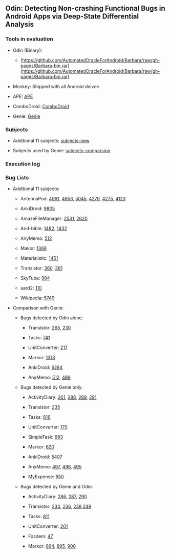 ## Odin: Detecting Non-crashing Functional Bugs in Android Apps via Deep-State Differential Analysis


### Tools in evaluation

- Odin (Binary):

	* [https://github.com/AutomatedOracleForAndroid/Barbara/raw/gh-pages/Barbara-bin.rar](https://github.com/AutomatedOracleForAndroid/Barbara/raw/gh-pages/Barbara-bin.rar)

- Monkey: Shipped with all Android deivce

- APE: [APE](http://gutianxiao.com/ape/)

- ComboDroid: [ComboDroid](https://github.com/the-themis-benchmarks/combodroid)

- Genie: [Genie](https://github.com/tingsu)

### Subjects

- Additional 11 subjects: [subjects-new](https://github.com/AutomatedOracleForAndroid/Barbara/raw/gh-pages/subjects-new.rar)

- Subjects used by Genie: [subjects-comparsion](https://github.com/AutomatedOracleForAndroid/Barbara/raw/gh-pages/subjects-comparison.rar)


### Execution log

### Bug Lists

- Additional 11 subjects:

	* AntennaPod: [4991](https://github.com/AntennaPod/AntennaPod/issues/4991
), [4953](https://github.com/AntennaPod/AntennaPod/issues/4953
), [5045](https://github.com/AntennaPod/AntennaPod/issues/5045
), [4279](https://github.com/AntennaPod/AntennaPod/issues/4279
), [4275](https://github.com/AntennaPod/AntennaPod/issues/4275
), [4123](https://github.com/AntennaPod/AntennaPod/issues/4123
)

	* AnkiDroid: [9805](https://github.com/ankidroid/Anki-Android/issues/9085
)

	* AmazeFileManager: [2531](https://github.com/TeamAmaze/AmazeFileManager/issues/2531), [2620](https://github.com/TeamAmaze/AmazeFileManager/issues/2620)

	* And-bible: [1482](https://github.com/AndBible/and-bible/issues/1482
), [1432](https://github.com/AndBible/and-bible/issues/1432
)

	* AnyMemo: [512](https://github.com/helloworld1/AnyMemo/issues/512
)

	* Makor: [1366](https://github.com/gsantner/markor/issues/1366
)

	* Materialistic: [1451](https://github.com/hidroh/materialistic/issues/1451)

	* Transistor: [360](https://github.com/y20k/transistor/issues/360
), [361](https://github.com/y20k/transistor/issues/361
)

	* SkyTube: [984](https://github.com/SkyTubeTeam/SkyTube/issues/984
)

	* aard2: [110](https://github.com/itkach/aard2-android/issues/110
)

	* Wikipedia: [5749](https://github.com/wikimedia/apps-android-wikipedia/commit/ab18c853b50ede7fae55b5a1803c57e9c6f606e8)

- Comparison with Genie:

	* Bugs detected by Odin alone:

		- Transistor: [265](https://github.com/y20k/transistor/issues/265), [230](https://github.com/y20k/transistor/issues/230)

		- Tasks: [741](https://github.com/tasks/tasks/issues/741)

		- UnitConverter: [217](https://github.com/physphil/UnitConverterUltimate/issues/217)

		- Markor: [1313](https://github.com/gsantner/markor/pull/1313)

		- AnkiDroid: [6284](https://github.com/ankidroid/Anki-Android/issues/6284)

		- AnyMemo: [512](https://github.com/helloworld1/AnyMemo/issues/512), [499](https://github.com/helloworld1/AnyMemo/issues/499)

	* Bugs detected by Genie only:

		- ActivityDiary: [261](https://github.com/ramack/ActivityDiary/issues/261), [288](https://github.com/ramack/ActivityDiary/issues/288), [289](https://github.com/ramack/ActivityDiary/issues/289), [291](https://github.com/ramack/ActivityDiary/issues/291)

		- Transistor: [235](https://github.com/y20k/transistor/issues/235)

		- Tasks: [816](https://github.com/tasks/tasks/issues/816)

		- UnitConverter: [170](https://github.com/physphil/UnitConverterUltimate/issues/170)

		- SimpleTask: [993](https://github.com/mpcjanssen/simpletask-android/issues/993)

		- Markor: [620](https://github.com/gsantner/markor/issues/620)

		- AnkiDroid: [5407](https://github.com/ankidroid/Anki-Android/issues/5407)

		- AnyMemo: [497](https://github.com/helloworld1/AnyMemo/issues/497), [496](https://github.com/helloworld1/AnyMemo/issues/496), [495](https://github.com/helloworld1/AnyMemo/issues/495)

		- MyExpense: [650](https://github.com/mtotschnig/MyExpenses/issues/650)

	* Bugs detected by Genie and Odin:

		- ActivityDiary: [286](https://github.com/ramack/ActivityDiary/issues/286), [287](https://github.com/ramack/ActivityDiary/issues/287), [290](https://github.com/ramack/ActivityDiary/issues/290)

		- Transistor: [234](https://github.com/y20k/transistor/issues/234), [236](https://github.com/y20k/transistor/issues/236), [239](https://github.com/y20k/transistor/issues/239),[249](https://github.com/y20k/transistor/issues/249)

		- Tasks: [811](https://github.com/tasks/tasks/issues/811)

		- UnitConverter: [201](https://github.com/physphil/UnitConverterUltimate/issues/201)

		- Fosdem: [47](https://github.com/cbeyls/fosdem-companion-android/issues/47)

		- Markor: [894](https://github.com/gsantner/markor/issues/894), [895](https://github.com/gsantner/markor/issues/895), [900](https://github.com/gsantner/markor/issues/900)
